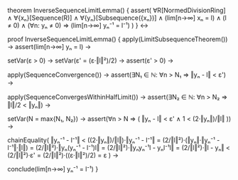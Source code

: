 theorem InverseSequenceLimitLemma() {
  assert(
    ∀R[NormedDivisionRing] ∧
    ∀{xₙ}[Sequence(R)] ∧
    ∀{yₙ}[Subsequence({xₙ})] ∧
    (lim[n→∞] xₙ = l) ∧
    (l ≠ 0) ∧
    (∀n: yₙ ≠ 0) ⇒
    (lim[n→∞] yₙ⁻¹ = l⁻¹)
  )
} ↔

proof InverseSequenceLimitLemma() {
  apply(LimitSubsequenceTheorem()) →
  assert(lim[n→∞] yₙ = l) →
  
  setVar(ε > 0) →
  setVar(ε' = (ε·‖l‖²)/2) →
  assert(ε' > 0) →
  
  apply(SequenceConvergence()) →
  assert(∃N₁ ∈ ℕ: ∀n > N₁ ⇒ ‖yₙ - l‖ < ε') →
  
  apply(SequenceConvergesWithinHalfLimit()) →
  assert(∃N₂ ∈ ℕ: ∀n > N₂ ⇒ ‖l‖/2 < ‖yₙ‖) →
  
  setVar(N = max{N₁, N₂}) →
  assert(∀n > N ⇒ (
    ‖yₙ - l‖ < ε' ∧
    1 < (2·‖yₙ‖)/‖l‖
  )) →
  
  chainEquality(
    ‖yₙ⁻¹ - l⁻¹‖ <
    ((2·‖yₙ‖)/‖l‖)·‖yₙ⁻¹ - l⁻¹‖ =
    (2/‖l‖²)·(‖yₙ‖·‖yₙ⁻¹ - l⁻¹‖·‖l‖) =
    (2/‖l‖²)·‖yₙ(yₙ⁻¹ - l⁻¹)l‖ =
    (2/‖l‖²)·‖yₙyₙ⁻¹l - yₙl⁻¹l‖ =
    (2/‖l‖²)·‖l - yₙ‖ <
    (2/‖l‖²)·ε' =
    (2/‖l‖²)·((ε·‖l‖²)/2) =
    ε
  ) →
  
  conclude(lim[n→∞] yₙ⁻¹ = l⁻¹)
}